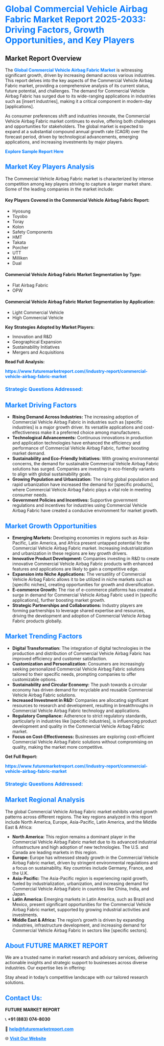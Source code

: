 <h1 style="color: #007BFF;">Global Commercial Vehicle Airbag Fabric Market Report 2025-2033: Driving Factors, Growth Opportunities, and Key Players</h1>

<section id="overview">
<h2>Market Report Overview</h2>
<p>The <a href="https://www.futuremarketreport.com//industry-report/commercial-vehicle-airbag-fabric-market" style="color: #007BFF; text-decoration: none;"><strong>Global Commercial Vehicle Airbag Fabric Market</strong></a> is witnessing significant growth, driven by increasing demand across various industries. This report delves into the key aspects of the Commercial Vehicle Airbag Fabric market, providing a comprehensive analysis of its current status, future potential, and challenges. The demand for Commercial Vehicle Airbag Fabric has surged due to its wide-ranging applications in industries such as [insert industries], making it a critical component in modern-day [applications].</p>
<p>As consumer preferences shift and industries innovate, the Commercial Vehicle Airbag Fabric market continues to evolve, offering both challenges and opportunities for stakeholders. The global market is expected to expand at a substantial compound annual growth rate (CAGR) over the forecast period, driven by technological advancements, emerging applications, and increasing investments by major players.</p>
</section>

<section id="overview">
<p><a href="https://www.futuremarketreport.com//request-sample/reportId=85482" style="color: #007BFF; text-decoration: none;"><strong>Explore Sample Report Here</strong></a></p>
</section>

<section id="key-players">
<h2 style="color: #007BFF;">Market Key Players Analysis</h2>
<p>The Commercial Vehicle Airbag Fabric market is characterized by intense competition among key players striving to capture a larger market share. Some of the leading companies in the market include:</p>
<h4>Key Players Covered in the Commercial Vehicle Airbag Fabric Report:</h4>
<ul><li>Hyosung</li><li>Toyobo</li><li>Toray</li><li>Kolon</li><li>Safety Components</li><li>HMT</li><li>Takata</li><li>Porcher</li><li>UTT</li><li>Milliken</li><li>Dual</li></ul>
<h4>Commercial Vehicle Airbag Fabric Market Segmentation by Type:</h4>
<ul><li>Flat Airbag Fabric</li><li>OPW</li></ul>

<h4>Commercial Vehicle Airbag Fabric Market Segmentation by Application:</h4>
<ul><li>Light Commercial Vehicle</li><li>High Commercial Vehicle</li></ul>
<p><strong>Key Strategies Adopted by Market Players:</strong></p>
<ul>
<li>Innovation and R&D</li>
<li>Geographical Expansion</li>
<li>Sustainability Initiatives</li>
<li>Mergers and Acquisitions</li>
</ul>
</section>

<section>
<p><strong>Read Full Analysis: </strong></p><a href="https://www.futuremarketreport.com//industry-report/commercial-vehicle-airbag-fabric-market" style="color: #007BFF; text-decoration: none;"><strong>https://www.futuremarketreport.com//industry-report/commercial-vehicle-airbag-fabric-market</strong></a>
<h3 style="color: #007BFF;">Strategic Questions Addressed:</h3>
</section>

<section id="driving-factors">
<h2 style="color: #007BFF;">Market Driving Factors</h2>
<ul>
<li><strong>Rising Demand Across Industries:</strong> The increasing adoption of Commercial Vehicle Airbag Fabric in industries such as [specific industries] is a major growth driver. Its versatile applications and cost-effectiveness make it a preferred choice among manufacturers.</li>
<li><strong>Technological Advancements:</strong> Continuous innovations in production and application technologies have enhanced the efficiency and performance of Commercial Vehicle Airbag Fabric, further boosting market demand.</li>
<li><strong>Sustainability and Eco-Friendly Initiatives:</strong> With growing environmental concerns, the demand for sustainable Commercial Vehicle Airbag Fabric solutions has surged. Companies are investing in eco-friendly variants to align with global sustainability goals.</li>
<li><strong>Growing Population and Urbanization:</strong> The rising global population and rapid urbanization have increased the demand for [specific products], where Commercial Vehicle Airbag Fabric plays a vital role in meeting consumer needs.</li>
<li><strong>Government Policies and Incentives:</strong> Supportive government regulations and incentives for industries using Commercial Vehicle Airbag Fabric have created a conducive environment for market growth.</li>
</ul>
</section>

<section id="growth-opportunities">
<h2 style="color: #007BFF;">Market Growth Opportunities</h2>
<ul>
<li><strong>Emerging Markets:</strong> Developing economies in regions such as Asia-Pacific, Latin America, and Africa present untapped potential for the Commercial Vehicle Airbag Fabric market. Increasing industrialization and urbanization in these regions are key growth drivers.</li>
<li><strong>Innovative Product Development:</strong> Companies investing in R&D to create innovative Commercial Vehicle Airbag Fabric products with enhanced features and applications are likely to gain a competitive edge.</li>
<li><strong>Expansion into Niche Applications:</strong> The versatility of Commercial Vehicle Airbag Fabric allows it to be utilized in niche markets such as [specific niches], creating opportunities for growth and diversification.</li>
<li><strong>E-commerce Growth:</strong> The rise of e-commerce platforms has created a surge in demand for Commercial Vehicle Airbag Fabric used in [specific applications], further boosting market growth.</li>
<li><strong>Strategic Partnerships and Collaborations:</strong> Industry players are forming partnerships to leverage shared expertise and resources, driving the development and adoption of Commercial Vehicle Airbag Fabric products globally.</li>
</ul>
</section>

<section id="trending-factors">
<h2 style="color: #007BFF;">Market Trending Factors</h2>
<ul>
<li><strong>Digital Transformation:</strong> The integration of digital technologies in the production and distribution of Commercial Vehicle Airbag Fabric has improved efficiency and customer satisfaction.</li>
<li><strong>Customization and Personalization:</strong> Consumers are increasingly seeking personalized Commercial Vehicle Airbag Fabric solutions tailored to their specific needs, prompting companies to offer customizable options.</li>
<li><strong>Sustainability and Circular Economy:</strong> The push towards a circular economy has driven demand for recyclable and reusable Commercial Vehicle Airbag Fabric solutions.</li>
<li><strong>Increased Investment in R&D:</strong> Companies are allocating significant resources to research and development, resulting in breakthroughs in Commercial Vehicle Airbag Fabric technology and applications.</li>
<li><strong>Regulatory Compliance:</strong> Adherence to strict regulatory standards, particularly in industries like [specific industries], is influencing product development and quality in the Commercial Vehicle Airbag Fabric market.</li>
<li><strong>Focus on Cost-Effectiveness:</strong> Businesses are exploring cost-efficient Commercial Vehicle Airbag Fabric solutions without compromising on quality, making the market more competitive.</li>
</ul>
</section>

<section>
<p><strong>Get Full Report: </strong></p><a href="https://www.futuremarketreport.com//industry-report/commercial-vehicle-airbag-fabric-market" style="color: #007BFF; text-decoration: none;"><strong>https://www.futuremarketreport.com//industry-report/commercial-vehicle-airbag-fabric-market</strong></a>
<h3 style="color: #007BFF;">Strategic Questions Addressed:</h3>
</section>


<section id="regional-analysis">
<h2 style="color: #007BFF;">Market Regional Analysis</h2>
<p>The global Commercial Vehicle Airbag Fabric market exhibits varied growth patterns across different regions. The key regions analyzed in this report include North America, Europe, Asia-Pacific, Latin America, and the Middle East & Africa:</p>
<ul>
<li><strong>North America:</strong> This region remains a dominant player in the Commercial Vehicle Airbag Fabric market due to its advanced industrial infrastructure and high adoption of new technologies. The U.S. and Canada are leading markets in this region.</li>
<li><strong>Europe:</strong> Europe has witnessed steady growth in the Commercial Vehicle Airbag Fabric market, driven by stringent environmental regulations and a focus on sustainability. Key countries include Germany, France, and the U.K.</li>
<li><strong>Asia-Pacific:</strong> The Asia-Pacific region is experiencing rapid growth, fueled by industrialization, urbanization, and increasing demand for Commercial Vehicle Airbag Fabric in countries like China, India, and Japan.</li>
<li><strong>Latin America:</strong> Emerging markets in Latin America, such as Brazil and Mexico, present significant opportunities for the Commercial Vehicle Airbag Fabric market, supported by growing industrial activities and investments.</li>
<li><strong>Middle East & Africa:</strong> The region’s growth is driven by expanding industries, infrastructure development, and increasing demand for Commercial Vehicle Airbag Fabric in sectors like [specific sectors].</li>
</ul>
</section>

<footer>
<h2 style="color: #007BFF;">About FUTURE MARKET REPORT</h2>
<p>We are a trusted name in market research and advisory services, delivering actionable insights and strategic support to businesses across diverse industries. Our expertise lies in offering:</p>

<p>Stay ahead in today’s competitive landscape with our tailored research solutions.</p>

<h2 style="color: #007BFF;">Contact Us:</h2>
<p><strong>FUTURE MARKET REPORT</strong></p>
<p>📞 <strong>+91 (883) 074-8030</strong></p>
<p>📧 <strong><a href="mailto:help@futuremarketreport.com" style="color: #007BFF;">help@futuremarketreport.com</a></strong></p>
<p>🌐 <strong><a href="https://www.futuremarketreport.com/" style="color: #007BFF;">Visit Our Website</a></strong></p>
</footer>